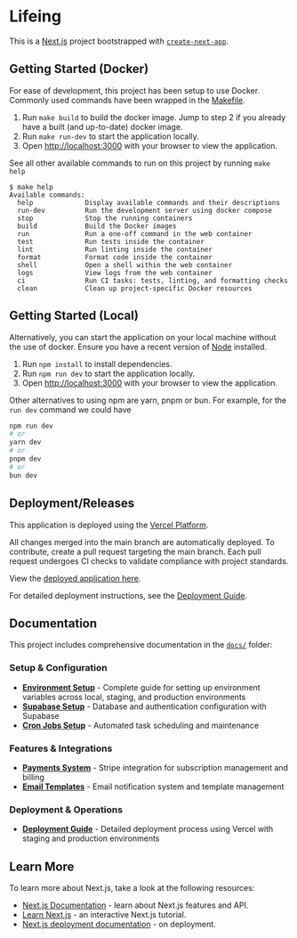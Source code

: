 # Lifeing

This is a [Next.js](https://nextjs.org) project bootstrapped with [`create-next-app`](https://nextjs.org/docs/app/api-reference/cli/create-next-app).

## Getting Started (Docker)

For ease of development, this project has been setup to use Docker. Commonly used commands have been wrapped in the [Makefile](./Makefile).

1. Run `make build` to build the docker image. Jump to step 2 if you already have a built (and up-to-date) docker image.
2. Run `make run-dev` to start the application locally.
3. Open [http://localhost:3000](http://localhost:3000) with your browser to view the application.

See all other available commands to run on this project by running `make help`

```
$ make help
Available commands:
  help             Display available commands and their descriptions
  run-dev          Run the development server using docker compose
  stop             Stop the running containers
  build            Build the Docker images
  run              Run a one-off command in the web container
  test             Run tests inside the container
  lint             Run linting inside the container
  format           Format code inside the container
  shell            Open a shell within the web container
  logs             View logs from the web container
  ci               Run CI tasks: tests, linting, and formatting checks
  clean            Clean up project-specific Docker resources
```

## Getting Started (Local)

Alternatively, you can start the application on your local machine without the use of docker. Ensure you have a recent version of [Node](https://nodejs.org/en) installed.

1. Run `npm install` to install dependencies.
2. Run `npm run dev` to start the application locally.
3. Open [http://localhost:3000](http://localhost:3000) with your browser to view the application.

Other alternatives to using npm are yarn, pnpm or bun. For example, for the `run dev` command we could have

```bash
npm run dev
# or
yarn dev
# or
pnpm dev
# or
bun dev
```

## Deployment/Releases

This application is deployed using the [Vercel Platform](https://vercel.com/new?utm_medium=default-template&filter=next.js&utm_source=create-next-app&utm_campaign=create-next-app-readme).

All changes merged into the main branch are automatically deployed. To contribute, create a pull request targeting the main branch. Each pull request undergoes CI checks to validate compliance with project standards.

View the [deployed application here](https://webapp-lifeing.vercel.app).

For detailed deployment instructions, see the [Deployment Guide](./docs/deployment.md).

## Documentation

This project includes comprehensive documentation in the [`docs/`](./docs/) folder:

### Setup & Configuration
- **[Environment Setup](./docs/setup-env.md)** - Complete guide for setting up environment variables across local, staging, and production environments
- **[Supabase Setup](./docs/supabase.md)** - Database and authentication configuration with Supabase
- **[Cron Jobs Setup](./docs/setup-cron.md)** - Automated task scheduling and maintenance

### Features & Integrations
- **[Payments System](./docs/payments.md)** - Stripe integration for subscription management and billing
- **[Email Templates](./docs/email-templates.md)** - Email notification system and template management

### Deployment & Operations
- **[Deployment Guide](./docs/deployment.md)** - Detailed deployment process using Vercel with staging and production environments

## Learn More

To learn more about Next.js, take a look at the following resources:

- [Next.js Documentation](https://nextjs.org/docs) - learn about Next.js features and API.
- [Learn Next.js](https://nextjs.org/learn) - an interactive Next.js tutorial.
- [Next.js deployment documentation](https://nextjs.org/docs/app/building-your-application/deploying) - on deployment.
